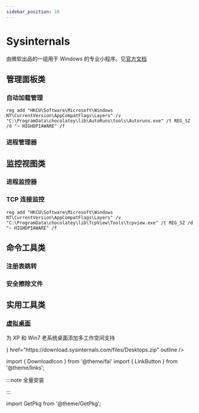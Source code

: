 ```yaml
---
sidebar_position: 16
---
```


# Sysinternals

由微软出品的一组用于 Windows 的专业小程序。见[官方文档](https://docs.microsoft.com/zh-cn/sysinternals/)

## 管理面板类

### 自动加载管理

<GetPkg choco="autoruns" />

    reg add "HKCU\Software\Microsoft\Windows NT\CurrentVersion\AppCompatFlags\Layers" /v "C:\ProgramData\chocolatey\lib\AutoRuns\tools\Autoruns.exe" /t REG_SZ /d "~ HIGHDPIAWARE" /f

### 进程管理器

<GetPkg choco="procexp" />

## 监控视图类

### 进程监控器

<GetPkg choco="procmon" />

### TCP 连接监控

<GetPkg choco="tcpview" />

    reg add "HKCU\Software\Microsoft\Windows NT\CurrentVersion\AppCompatFlags\Layers" /v "C:\ProgramData\chocolatey\lib\TcpView\Tools\tcpview.exe" /t REG_SZ /d "~ HIGHDPIAWARE" /f

## 命令工具类

### 注册表跳转

<GetPkg choco="regjump" />

### 安全擦除文件

<GetPkg choco="sdelete" />

## 实用工具类

### [虚拟桌面](https://docs.microsoft.com/zh-cn/sysinternals/downloads/desktops)

为 XP 和 Win7 老系统桌面添加多工作空间支持

<p><LinkButton name="下载" icon={<DownloadIcon/>} href="https://download.sysinternals.com/files/Desktops.zip" outline /></p>

import { DownloadIcon } from '@theme/fai'
import { LinkButton } from '@theme/links';

:::note 全量安装

<GetPkg name="sysinternals" winget choco scoop />

:::

import GetPkg from '@theme/GetPkg';
